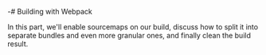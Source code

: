-# Building with Webpack

In this part, we'll enable sourcemaps on our build, discuss how to split it into separate bundles and even more granular ones, and finally clean the build result.
